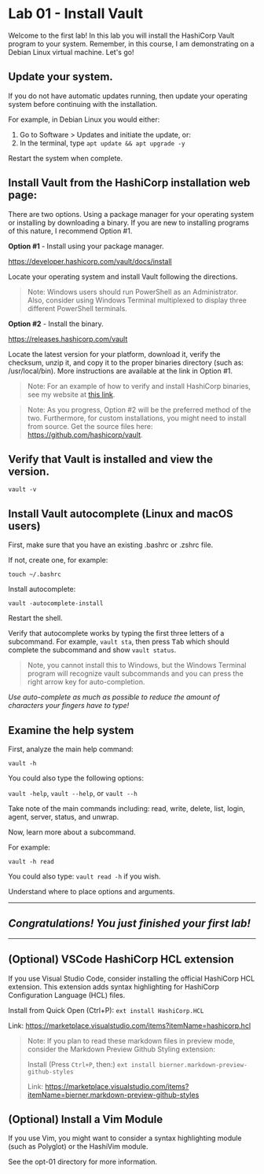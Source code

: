 # Lab 01 - Install Vault
Welcome to the first lab! 
In this lab you will install the HashiCorp Vault program to your system. 
Remember, in this course, I am demonstrating on a Debian Linux virtual machine. Let's go!

## Update your system.
If you do not have automatic updates running, then update your operating system before continuing with the installation.  

For example, in Debian Linux you would either:

1. Go to Software > Updates and initiate the update, or:
2. In the terminal, type `apt update && apt upgrade -y`

Restart the system when complete.

## Install Vault from the HashiCorp installation web page:
There are two options. Using a package manager for your operating system or installing by downloading a binary. If you are new to installing programs of this nature, I recommend Option #1.

**Option #1** - Install using your package manager.

https://developer.hashicorp.com/vault/docs/install

Locate your operating system and install Vault following the directions.

> Note: Windows users should run PowerShell as an Administrator. Also, consider using Windows Terminal multiplexed to display three different PowerShell terminals.

**Option #2** - Install the binary.

https://releases.hashicorp.com/vault 

Locate the latest version for your platform, download it, verify the checksum, unzip it, and copy it to the proper binaries directory (such as: /usr/local/bin). More instructions are available at the link in Option #1. 

> Note: For an example of how to verify and install HashiCorp binaries, see my website at [this link](https://prowse.tech/terraform-binary-install-linux/).

> Note: As you progress, Option #2 will be the preferred method of the two. Furthermore, for custom installations, you might need to install from source. Get the source files here: https://github.com/hashicorp/vault. 

## Verify that Vault is installed and view the version.
`vault -v` 

## Install Vault autocomplete (Linux and macOS users)
First, make sure that you have an existing .bashrc or .zshrc file. 
  
If not, create one, for example:
    
`touch ~/.bashrc`

Install autocomplete: 

`vault -autocomplete-install`
  
Restart the shell.

Verify that autocomplete works by typing the first three letters of a subcommand. For example, `vault sta`, then press <kbd>Tab</kbd> which should complete the subcommand and show `vault status`.

> Note, you cannot install this to Windows, but the Windows Terminal program will recognize vault subcommands and you can press the right arrow key for auto-completion. 

*Use auto-complete as much as possible to reduce the amount of characters your fingers have to type!*

## Examine the help system
First, analyze the main help command:

`vault -h`

You could also type the following options: 

`vault -help`, `vault --help`, or `vault --h`

Take note of the main commands including: read, write, delete, list, login, agent, server, status, and unwrap.

Now, learn more about a subcommand. 

  For example: 
  
  `vault -h read`

  You could also type: `vault read -h` if you wish.

  Understand where to place options and arguments.

---
## *Congratulations! You just finished your first lab!*
---

## (Optional) VSCode HashiCorp HCL extension
If you use Visual Studio Code, consider installing the official HashiCorp HCL extension.
This extension adds syntax highlighting for HashiCorp Configuration Language (HCL) files. 

Install from Quick Open (Ctrl+P):
`ext install HashiCorp.HCL`

Link: https://marketplace.visualstudio.com/items?itemName=hashicorp.hcl

> Note: If you plan to read these markdown files in preview mode, consider the Markdown Preview Github Styling extension:
>
>Install (Press `Ctrl+P`, then:) 
>`ext install bierner.markdown-preview-github-styles`
>
>Link: https://marketplace.visualstudio.com/items?itemName=bierner.markdown-preview-github-styles

## (Optional) Install a Vim Module
If you use Vim, you might want to consider a syntax highlighting module (such as Polyglot) or the HashiVim module. 

See the opt-01 directory for more information.

